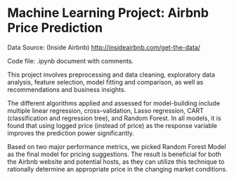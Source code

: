 # Machine Learning Project: Airbnb Price Prediction

Data Source: (Inside Airbnb) http://insideairbnb.com/get-the-data/ 

Code file: .ipynb document with comments.

This project involves preprocessing and data cleaning, exploratory data analysis, feature selection, model fitting and comparison, as well as recommendations and business insights. 

The different algorithms applied and assessed for model-building include multiple linear regression, cross-validation, Lasso regression, CART (classification and regression tree), and Random Forest. In all models, it is found that using logged price (instead of price) as the response variable improves the prediction power significantly. 

Based on two major performance metrics, we picked Random Forest Model as the final model for pricing suggestions. The result is beneficial for both the Airbnb website and potential hosts, as they can utilize this technique to rationally determine an appropriate price in the changing market conditions.

